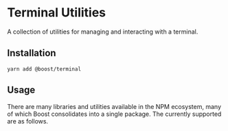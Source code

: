 # Terminal Utilities

A collection of utilities for managing and interacting with a terminal.

## Installation

```
yarn add @boost/terminal
```

## Usage

There are many libraries and utilities available in the NPM ecosystem, many of which Boost
consolidates into a single package. The currently supported are as follows.
